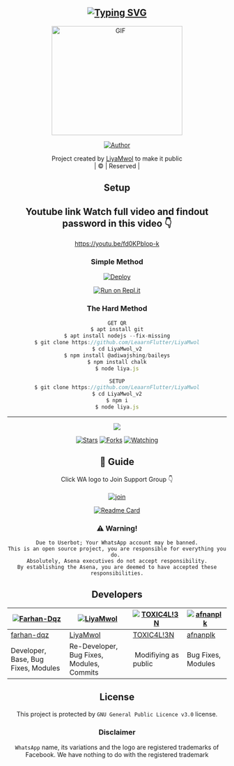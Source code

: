 <div align="center">

## [![Typing SVG](https://readme-typing-svg.herokuapp.com?font=Lemon+milk&color=F70000&lines=Welcome+to+LiyaMwol_v2+WA+Bot+repo;Created+by+S.Qadir;This+is+a+Bgm+stickerbot;With+more+features)](https://git.io/typing-svg)

 </a>
</p>
<div align="center">
  <p align="center">
<img src="https://media.giphy.com/media/QoXw903mHLu4mqPfLd/giphy.gif?cid=790b7611a48d56eec88e20cfedb2c8be6e08c0fde3f8fe72&rid=giphy.gif&ct=g.gif" alt="GIF" width="300" height="250"/>
</p>
  <p align="center">
<a href="https://github.com/LeaarnFlutter/LiyaMwol"><img title="Author" src="https://img.shields.io/badge/Author-SQADIR-cyberchekuthan/LiyaMwol_v2?color=blue&style=for-the-badge&logo=whatsapp"></a>
</p>
</div>
<p align="center">
Project created by <a href="https://github.com/SQADIRKVM">LiyaMwol</a> to make it public
    <br>
       | © |
        Reserved |
    <br> 
</p>

## Setup
<div align="center"> 


## Youtube link Watch full video and findout password in this video 👇

https://youtu.be/fd0KPblop-k

  ### Simple Method
  
[![Deploy](https://www.herokucdn.com/deploy/button.svg)](https://heroku.com/deploy?template=https://github.com/LeaarnFlutter/LiyaMwol) 
  
[![Run on Repl.it](https://repl.it/badge/github/quiec/whatsAlfa)](https://replit.com/@LearnFlutter/LiyaMwol?v=1)
  
### The Hard Method
```js
GET QR
$ apt install git
$ apt install nodejs --fix-missing
$ git clone https://github.com/LeaarnFlutter/LiyaMwol
$ cd LiyaMwol_v2
$ npm install @adiwajshing/baileys
$ npm install chalk
$ node liya.js
```
      
```js
SETUP
$ git clone https://github.com/LeaarnFlutter/LiyaMwol
$ cd LiyaMwol_v2
$ npm i
$ node liya.js
```

----

  <p align="center">
  <a href="httsp://github.com/farhan-dqz/liyaMwol">
    
<a href="https://github.com/farhan-dqz/followers">
<img src="https://img.shields.io/github/repo-size/LeaarnFlutter/LiyaMwol?color=green&label=Repo%20total%20size&style=plastic">
<p align="center">
<a href="https://github.com/farhan-dqz/followers"
<img title="Followers" src="https://img.shields.io/github/followers/farhan-dqz?color=blue&style=flat-square"></a>
<a href="https://github.com/LeaarnFlutter/LiyaMwol/stargazers/"><img title="Stars" src="https://img.shields.io/github/stars/LeaarnFlutter/LiyaMwol?color=blue&style=flat-square"></a>
<a href="https://github.com/LeaarnFlutter/LiyaMwol/network/members"><img title="Forks" src="https://img.shields.io/github/forks/LeaarnFlutter/LiyaMwol?color=blue&style=flat-square"></a>
<a href="https://github.com/LeaarnFlutter/LiyaMwol/watchers"><img title="Watching" src="https://img.shields.io/github/watchers/LeaarnFlutter/LiyaMwol?label=Watchers&color=blue&style=flat-square"></a>
</p>

## 📢 Guide
Click WA logo to Join Support Group 👇
    <br>
<br>
  [![join](https://github.com/Alien-alfa/PublicBot/blob/main/wlogo.svg.png)](https://chat.whatsapp.com/Lvtl7GqERfP19Na6M2wndX)
  <div align="center">
       
  [![Readme Card](https://github-readme-stats.vercel.app/api/pin/?username=farhan-dqz&repo=liya-Mwol&theme=nightowl)](https://github.com/farhan-dqz/liya-Mwol)
  </div>
    
### ⚠️ Warning! 
```
Due to Userbot; Your WhatsApp account may be banned.
This is an open source project, you are responsible for everything you do. 
Absolutely, Asena executives do not accept responsibility.
By establishing the Asena, you are deemed to have accepted these responsibilities.
```

## Developers
  <div align="center">
    
  [![Farhan-Dqz](https://github.com/farhan-dqz.png?size=100)](https://github.com/farhan-dqz) | [![LiyaMwol](https://github.com/cyberchekuthan.png?size=100)](https://github.com/cyberchekuthan) |  [![TOXIC4L!3N](https://github.com/Alien-alfa.png?size=100)](https://github.com/AI-VIKI) | [![afnanplk](https://github.com/afnanplk.png?size=100)](https://github.com/afnanplk) 
----|----|----|----
[farhan-dqz](https://github.com/farhan-dqz) | [LiyaMwol](https://github.com/cyberchekuthan) | [TOXIC4L!3N](https://github.com/AI-VIKI) | [afnanplk](https://github.com/afnanplk) 
Developer, Base, Bug Fixes, Modules| Re-Developer, Bug Fixes, Modules, Commits |  Modifiying  as   public | Bug Fixes, Modules 
  </div>
    


## License
This project is protected by `GNU General Public Licence v3.0` license.

### Disclaimer
`WhatsApp` name, its variations and the logo are registered trademarks of Facebook. We have nothing to do with the registered trademark
